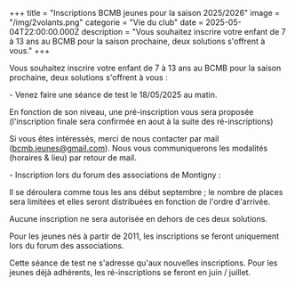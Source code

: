 +++
title = "Inscriptions BCMB jeunes pour la saison 2025/2026"
image = "/img/2volants.png"
categorie = "Vie du club"
date = 2025-05-04T22:00:00.000Z
description = "Vous souhaitez inscrire votre enfant de 7 à 13 ans au BCMB pour la saison prochaine, deux solutions s'offrent à vous."
+++

Vous souhaitez inscrire votre enfant de 7 à 13 ans au BCMB pour la saison prochaine, deux solutions s'offrent à vous :

\- Venez faire une séance de test le 18/05/2025 au matin.

En fonction de son niveau, une pré-inscription vous sera proposée (l'inscription finale sera confirmée en aout à la suite des ré-inscriptions)

Si vous êtes intéressés, merci de nous contacter par mail ([bcmb.jeunes@gmail.com](mailto:bcmb.jeunes@gmail.com)). Nous vous communiquerons les modalités (horaires & lieu) par retour de mail.

\- Inscription lors du forum des associations de Montigny :

Il se déroulera comme tous les ans début septembre ; le nombre de places sera limitées et elles seront distribuées en fonction de l'ordre d'arrivée.

Aucune inscription ne sera autorisée en dehors de ces deux solutions.

Pour les jeunes nés à partir de 2011, les inscriptions se feront uniquement lors du forum des associations.

Cette séance de test ne s'adresse qu'aux nouvelles inscriptions. Pour les jeunes déjà adhérents, les ré-inscriptions se feront en juin / juillet.
